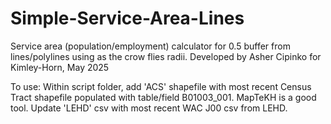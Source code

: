 # Simple-Service-Area-Lines
Service area (population/employment) calculator for 0.5 buffer from lines/polylines using as the crow flies radii.
Developed by Asher Cipinko for Kimley-Horn, May 2025

To use:
 Within script folder, add 'ACS' shapefile with most recent Census Tract shapefile populated with table/field B01003_001. MapTeKH is a good tool.
 Update 'LEHD' csv with most recent WAC J00 csv from LEHD.
